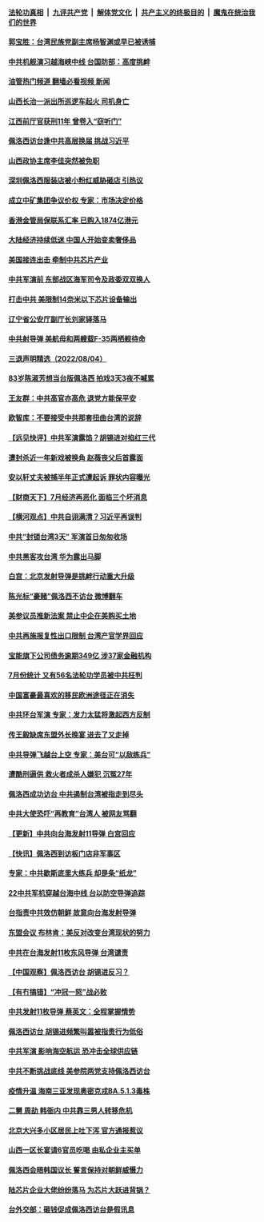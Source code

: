 ####  [法轮功真相](../../../../basic/blob/master/README.md?t=08051631) &nbsp;|&nbsp; [九评共产党](../../../../9ping.md/blob/master/README.md?t=08051631) &nbsp;|&nbsp; [解体党文化](../../../../jtdwh.md/blob/master/README.md?t=08051631)  &nbsp;|&nbsp; [共产主义的终极目的](../../../../gczydzjmd.md/blob/master/README.md?t=08051631) &nbsp;|&nbsp; [魔鬼在统治我们的世界](../../../../mgztzwmdsj.md/blob/master/README.md?t=08051631) 

#### [郭宝胜：台湾民族党副主席杨智渊或早已被诱捕](../pages/nsc413/n13796167.md?t=08051631) 

#### [中共机舰演习越海峡中线 台国防部：高度挑衅](../pages/nsc413/n13796120.md?t=08051631) 

#### [油管热门频道 翻墙必看视频 新闻](http://45.76.130.85:81/youtube.html?08051631)

#### [山西长治一派出所巡逻车起火 司机身亡](../pages/nsc413/n13796204.md?t=08051631) 

#### [江西前厅官获刑11年 曾卷入“窃听门”](../pages/nsc413/n13796187.md?t=08051631) 


#### [佩洛西访台逢中共高层换届 挑战习近平](../pages/nsc413/n13796168.md?t=08051631) 

#### [山西政协主席李佳突然被免职](../pages/nsc413/n13796166.md?t=08051631) 

#### [深圳佩洛西服装店被小粉红威胁砸店 引热议](../pages/nsc413/n13796136.md?t=08051631) 

#### [成立中矿集团争议价权 专家：市场决定价格](../pages/nsc413/n13796143.md?t=08051631) 

#### [香港金管局保联系汇率 已购入1874亿港元](../pages/nsc413/n13796058.md?t=08051631) 

#### [大陆经济持续低迷 中国人开始变卖奢侈品](../pages/nsc413/n13796101.md?t=08051631) 

#### [美国接连出击 牵制中共芯片产业](../pages/nsc413/n13795971.md?t=08051631) 

#### [中共军演前 东部战区海军司令及政委双双换人](../pages/nsc413/n13795932.md?t=08051631) 

#### [打击中共 美限制14奈米以下芯片设备输出](../pages/nsc413/n13795907.md?t=08051631) 

#### [辽宁省公安厅副厅长刘家铎落马](../pages/nsc413/n13795945.md?t=08051631) 

#### [中共射导弹 美航母和两艘载F-35两栖舰待命](../pages/nsc413/n13795926.md?t=08051631) 

#### [三退声明精选（2022/08/04）](../pages/nsc413/n13796030.md?t=08051631) 

#### [83岁陈淑芳想当台版佩洛西 拍戏3天3夜不喊累](../pages/nsc413/n13795874.md?t=08051631) 

#### [王友群：中共高官亦高危 退党方能保平安](../pages/nsc413/n13795881.md?t=08051631) 

#### [欧智库：不要接受中共那套扭曲台湾的说辞](../pages/nsc413/n13795852.md?t=08051631) 

#### [【远见快评】中共军演露馅？胡锡进对掐红三代](../pages/nsc413/n13795871.md?t=08051631) 

#### [遭封杀近一年新戏被换角 赵薇丧父后首露面](../pages/nsc413/n13795818.md?t=08051631) 

#### [安以轩丈夫被捕半年正式遭起诉 罪状内容曝光](../pages/nsc413/n13795771.md?t=08051631) 

#### [【财商天下】7月经济再恶化 面临三个坏消息](../pages/nsc413/n13795821.md?t=08051631) 

#### [【横河观点】中共自诩满清？习近平再误判](../pages/nsc413/n13795866.md?t=08051631) 

#### [中共“封锁台湾3天” 军演首日匆匆收场](../pages/nsc413/n13795824.md?t=08051631) 

#### [中共黑客攻台湾 华为露出马脚](../pages/nsc413/n13795596.md?t=08051631) 

#### [白宫：北京发射导弹是挑衅行动重大升级](../pages/nsc413/n13795787.md?t=08051631) 

#### [陈光标“豪赌”佩洛西不访台 微博翻车](../pages/nsc413/n13795788.md?t=08051631) 

#### [美参议员推新法案 禁止中企在美购买土地](../pages/nsc413/n13795626.md?t=08051631) 

#### [中共再施报复性出口限制 台湾产官学界回应](../pages/nsc413/n13795779.md?t=08051631) 

#### [宝能旗下公司债务逾期349亿 涉37家金融机构](../pages/nsc413/n13795789.md?t=08051631) 

#### [7月份统计 又有56名法轮功学员被中共枉判](../pages/nsc413/n13795640.md?t=08051631) 

#### [中国富豪最喜欢的移民欧洲途径正在消失](../pages/nsc413/n13795661.md?t=08051631) 

#### [中共环台军演 专家：发力太猛将激起西方反制](../pages/nsc413/n13795658.md?t=08051631) 

#### [传王毅缺席东盟外长晚宴 进去了又走掉](../pages/nsc413/n13795674.md?t=08051631) 

#### [中共导弹飞越台上空 专家：美台可“以敌练兵”](../pages/nsc413/n13795497.md?t=08051631) 

#### [遭酷刑逼供 救火者成杀人嫌犯 沉冤27年](../pages/nsc413/n13795562.md?t=08051631) 

#### [佩洛西成功访台 中共遏制台湾被指走到尽头](../pages/nsc413/n13795711.md?t=08051631) 

#### [中共大使恐吓“再教育”台湾人 被网友骂翻](../pages/nsc413/n13795733.md?t=08051631) 

#### [【更新】中共向台海发射11导弹 白宫回应](../pages/nsc413/n13795616.md?t=08051631) 

#### [【快讯】佩洛西到访板门店非军事区](../pages/nsc413/n13795722.md?t=08051631) 

#### [专家：中共歇斯底里大练兵 却是条“纸龙”](../pages/nsc413/n13795695.md?t=08051631) 

#### [22中共军机穿越台海中线 台以防空导弹追踪](../pages/nsc413/n13795675.md?t=08051631) 

#### [台指责中共效仿朝鲜 故意向台海发射导弹](../pages/nsc413/n13795646.md?t=08051631) 

#### [东盟会议 布林肯：美反对改变台湾现状的努力](../pages/nsc413/n13795470.md?t=08051631) 

#### [中共在台海发射11枚东风导弹 台湾谴责](../pages/nsc413/n13795371.md?t=08051631) 

#### [【中国观察】佩洛西访台 胡锡进反习？](../pages/nsc413/n13795454.md?t=08051631) 

#### [【有冇搞错】“冲冠一怒”战必败](../pages/nsc413/n13795285.md?t=08051631) 

#### [中共发射11枚导弹 蔡英文：全程掌握情势](../pages/nsc413/n13795438.md?t=08051631) 

#### [佩洛西访台 胡锡进频繁叫嚣被指责行为低俗](../pages/nsc413/n13795468.md?t=08051631) 

#### [中共军演 影响海空航运 恐冲击全球供应链](../pages/nsc413/n13795437.md?t=08051631) 

#### [中共不断挑战底线 美参院两党支持佩洛西访台](../pages/nsc413/n13795124.md?t=08051631) 

#### [疫情升温 海南三亚发现奥密克戎BA.5.1.3毒株](../pages/nsc413/n13795204.md?t=08051631) 

#### [二舅 周劼 韩衙内 中共靠三男人转移危机](../pages/nsc413/n13795742.md?t=08051631) 

#### [北京大兴多小区居民上吐下泻 官方通报惹议](../pages/nsc413/n13795413.md?t=08051631) 

#### [山西一区长宴请6官员吃喝 由私企业主买单](../pages/nsc413/n13795339.md?t=08051631) 

#### [佩洛西会晤韩国议长 誓言保持对朝鲜威慑力](../pages/nsc413/n13795357.md?t=08051631) 

#### [陆芯片企业大佬纷纷落马 为芯片大跃进背锅？](../pages/nsc413/n13795230.md?t=08051631) 

#### [台外交部：砸钱促成佩洛西访台是假讯息](../pages/nsc413/n13795314.md?t=08051631) 

<img src='http://gfw-breaker.win/goodnews/indexes/nsc413.md' width='0px' height='0px'/>
